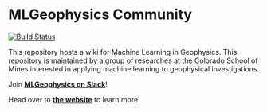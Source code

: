 # MLGeophysics Community

[![Build Status](https://travis-ci.org/MLGeophysics/Community.svg?branch=master)](https://travis-ci.org/MLGeophysics/Community)

This repository hosts a wiki for Machine Learning in Geophysics. This repository
is maintained by a group of researches at the Colorado School of Mines interested
in applying machine learning to geophysical investigations.

Join [**MLGeophysics on Slack**](http://mlgeophysics.slack.com)!

Head over to [**the website**](https://mlgeophysics.github.io/Community/) to learn more!
